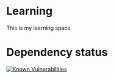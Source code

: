 # Learning
This is my learning space

# Dependency status
[![Known Vulnerabilities](https://snyk.io/test/github/irina-ionescu/Learning/badge.svg)](https://snyk.io/test/github/irina-ionescu/Learning)